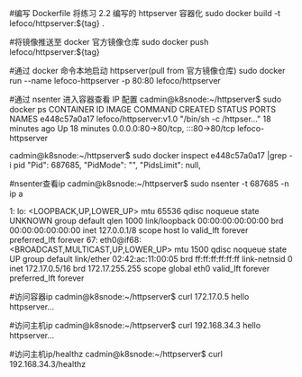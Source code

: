 
#编写 Dockerfile 将练习 2.2 编写的 httpserver 容器化
sudo docker build -t lefoco/httpserver:${tag} .

#将镜像推送至 docker 官方镜像仓库
sudo docker push lefoco/httpserver:${tag}

#通过 docker 命令本地启动 httpserver(pull from 官方镜像仓库)
sudo docker run --name lefoco-httpserver -p 80:80 lefoco/httpserver

#通过 nsenter 进入容器查看 IP 配置
cadmin@k8snode:~/httpserver$ sudo docker ps
CONTAINER ID   IMAGE                                               COMMAND                  CREATED          STATUS          PORTS                                   NAMES
e448c57a0a17   lefoco/httpserver:v1.0                              "/bin/sh -c /httpser…"   18 minutes ago   Up 18 minutes   0.0.0.0:80->80/tcp, :::80->80/tcp       lefoco-httpserver

cadmin@k8snode:~/httpserver$ sudo docker inspect e448c57a0a17 |grep -i pid
"Pid": 687685,
"PidMode": "",
"PidsLimit": null,

#nsenter查看ip
cadmin@k8snode:~/httpserver$ sudo nsenter -t 687685 -n ip a

1: lo: <LOOPBACK,UP,LOWER_UP> mtu 65536 qdisc noqueue state UNKNOWN group default qlen 1000
link/loopback 00:00:00:00:00:00 brd 00:00:00:00:00:00
inet 127.0.0.1/8 scope host lo
valid_lft forever preferred_lft forever
67: eth0@if68: <BROADCAST,MULTICAST,UP,LOWER_UP> mtu 1500 qdisc noqueue state UP group default
link/ether 02:42:ac:11:00:05 brd ff:ff:ff:ff:ff:ff link-netnsid 0
inet 172.17.0.5/16 brd 172.17.255.255 scope global eth0
valid_lft forever preferred_lft forever

#访问容器ip
cadmin@k8snode:~/httpserver$ curl 172.17.0.5
hello httpserver...

#访问主机ip
cadmin@k8snode:~/httpserver$ curl 192.168.34.3
hello httpserver...

#访问主机ip/healthz
cadmin@k8snode:~/httpserver$ curl 192.168.34.3/healthz

